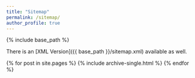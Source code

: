 ```yaml
---
title: "Sitemap"
permalink: /sitemap/
author_profile: true
---
```


{% include base_path %}

There is an [XML Version]({{ base_path }}/sitemap.xml) available as well.

{% for post in site.pages %}
  {% include archive-single.html %}
{% endfor %}